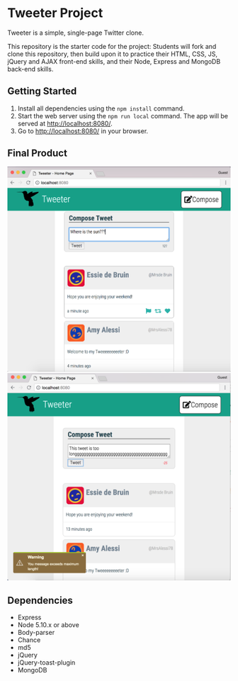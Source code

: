 # Tweeter Project

Tweeter is a simple, single-page Twitter clone.

This repository is the starter code for the project: Students will fork and clone this repository, then build upon it to practice their HTML, CSS, JS, jQuery and AJAX front-end skills, and their Node, Express and MongoDB back-end skills.

## Getting Started

1. Install all dependencies using the `npm install` command.
2. Start the web server using the `npm run local` command. The app will be served at <http://localhost:8080/>.
3. Go to <http://localhost:8080/> in your browser.

## Final Product

![Screenshot of Tweet box](https://github.com/cshing/tweeter/blob/master/docs/tweet-box.png?raw=true)
![Screenshot of Warning message](https://github.com/cshing/tweeter/blob/master/docs/warning-msg.png?raw=true)

## Dependencies

- Express
- Node 5.10.x or above
- Body-parser
- Chance
- md5
- jQuery
- jQuery-toast-plugin
- MongoDB

